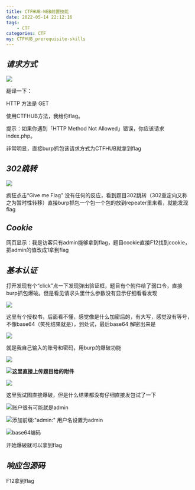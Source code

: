 ```yaml
---
title: CTFHUB-WEB前置技能
date: 2022-05-14 22:12:16
tags:
    - CTF
categories: CTF
my: CTFHUB_prerequisite-skills
---
```


## ***请求方式***

![](https://s2.loli.net/2022/05/15/5habHieW27Tly1g.png)

翻译一下：

HTTP 方法是 GET

使用CTFHUB方法，我给你flag。

提示：如果你遇到「HTTP Method Not Allowed」错误，你应该请求 index.php。

非常明显，直接burp抓包该请求方式为CTFHUB就拿到flag

## ***302跳转***

![](https://s2.loli.net/2022/05/15/3gurKsYONPFqpwk.png)

疯狂点击“Give me Flag” 没有任何的反应，看到题目302跳转（302重定向又称之为暂时性转移）直接burp抓包一个包一个包的放到repeater里来看，就能发现flag

## ***Cookie***

网页显示：我是访客只有admin能够拿到flag，题目cookie直接F12找到cookie，把admin的值改成1拿到flag

## ***基本认证***

打开发现有个“click”点一下发现弹出验证框，题目有个附件给了弱口令，直接burp抓包爆破。但是看见请求头里什么参数没有显示仔细看看发现

![](https://s2.loli.net/2022/05/15/iNV5HvaJ7QebWKZ.png)

这里有个授权书，后面看不懂，感觉像是什么加密后的，有大写，感觉没有等号，不像base64（笑死结果就是），到处试，最后base64 解密出来是

![](https://s2.loli.net/2022/05/15/CdR58zqhOEKaZVt.png)

就是我自己输入的账号和密码，用burp的爆破功能

![](https://s2.loli.net/2022/05/15/lHoFtfAdNhUD785.png)

![](https://s2.loli.net/2022/05/15/2jkvSONiUHDsYab.png)**这里直接上传题目给的附件**

![](https://s2.loli.net/2022/05/15/Z8CwijMhoeEDYgP.png)

这里我试图直接爆破，但是什么结果都没有仔细直接发包试了一下

![](https://s2.loli.net/2022/05/15/IvfVGNYL3K67qWU.png)账户很有可能就是admin

![](https://s2.loli.net/2022/05/15/DiWBF3sfQPGT5SC.png)添加前缀:"admin:"   用户名设置为admin

![](https://s2.loli.net/2022/05/15/Zy7A6UfeYSWvPaJ.png)base64编码

开始爆破就可以拿到flag

## ***响应包源码***

F12拿到flag
